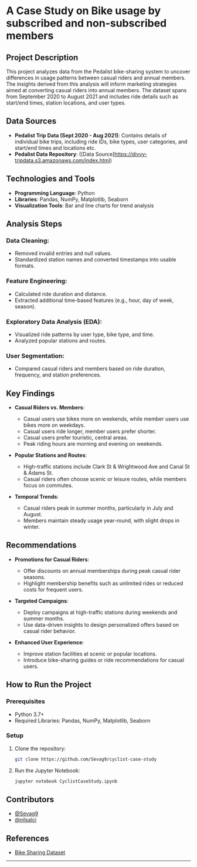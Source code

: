 # A Case Study on Bike usage by subscribed and non-subscribed members

## Project Description
This project analyzes data from the Pedalist bike-sharing system to uncover differences in usage patterns between casual riders and annual members. The insights derived from this analysis will inform marketing strategies aimed at converting casual riders into annual members. The dataset spans from September 2020 to August 2021 and includes ride details such as start/end times, station locations, and user types.

## Data Sources
- **Pedalist Trip Data (Sept 2020 - Aug 2021)**: Contains details of individual bike trips, including ride IDs, bike types, user categories, and start/end times and locations etc.
- **Pedalist Data Repository**: ([Data Source]https://divvy-tripdata.s3.amazonaws.com/index.html)

## Technologies and Tools
- **Programming Language**: Python
- **Libraries**: Pandas, NumPy, Matplotlib, Seaborn
- **Visualization Tools**: Bar and line charts for trend analysis

## Analysis Steps

### Data Cleaning:
- Removed invalid entries and null values.
- Standardized station names and converted timestamps into usable formats.

### Feature Engineering:
- Calculated ride duration and distance.
- Extracted additional time-based features (e.g., hour, day of week, season).

### Exploratory Data Analysis (EDA):
- Visualized ride patterns by user type, bike type, and time.
- Analyzed popular stations and routes.

### User Segmentation:
- Compared casual riders and members based on ride duration, frequency, and station preferences.

## Key Findings
- **Casual Riders vs. Members**:
  - Casual users use bikes more on weekends, while member users use bikes more on weekdays.
  - Casual users ride longer, member users prefer shorter.
  - Casual users prefer touristic, central areas.
  - Peak riding hours are morning and evening on weekends.

- **Popular Stations and Routes**:
  - High-traffic stations include Clark St & Wrightwood Ave and Canal St & Adams St.
  - Casual riders often choose scenic or leisure routes, while members focus on commutes.

- **Temporal Trends**:
  - Casual riders peak in summer months, particularly in July and August.
  - Members maintain steady usage year-round, with slight drops in winter.

## Recommendations
- **Promotions for Casual Riders**:
  - Offer discounts on annual memberships during peak casual rider seasons.
  - Highlight membership benefits such as unlimited rides or reduced costs for frequent users.

- **Targeted Campaigns**:
  - Deploy campaigns at high-traffic stations during weekends and summer months.
  - Use data-driven insights to design personalized offers based on casual rider behavior.

- **Enhanced User Experience**:
  - Improve station facilities at scenic or popular locations.
  - Introduce bike-sharing guides or ride recommendations for casual users.

## How to Run the Project

### Prerequisites
- Python 3.7+
- Required Libraries: Pandas, NumPy, Matplotlib, Seaborn

### Setup

1. Clone the repository:
   ```bash
   git clone https://github.com/Sevag9/cyclist-case-study
   ```
2. Run the Jupyter Notebook:
   ```bash
   jupyter notebook CyclistCaseStudy.ipynb
   ```

## Contributors

- [@Sevag9](https://github.com/Sevag9)
- [@nilsalci](https://github.com/nilsalci)

## References

- [Bike Sharing Dataset](https://divvy-tripdata.s3.amazonaws.com/index.html)
  
---
